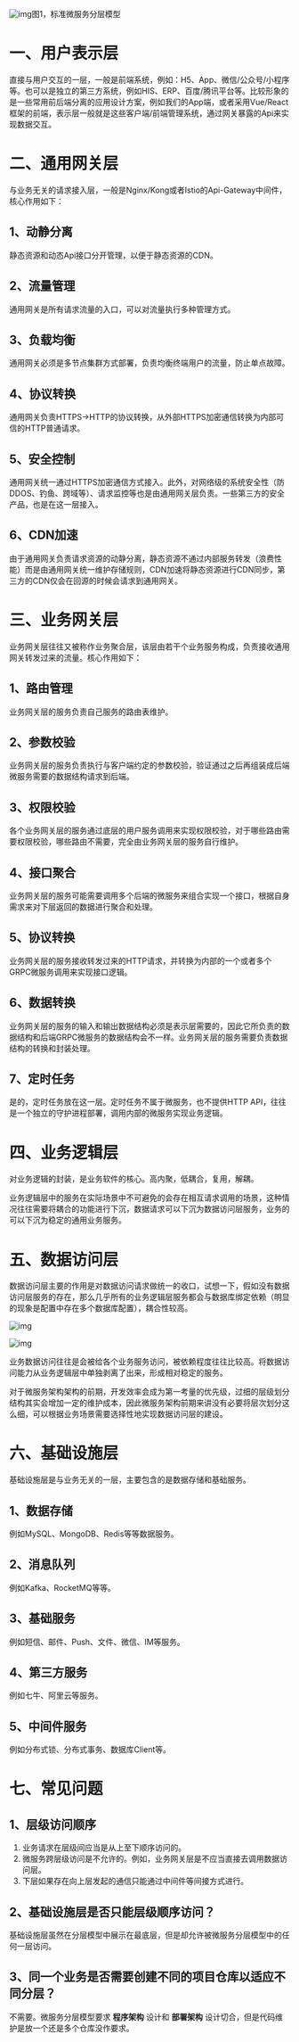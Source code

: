 ![img](https://pic1.zhimg.com/80/v2-e7d01578d3d96a27f13a600a5ece8ce0_720w.jpg)图1，标准微服务分层模型

# 一、用户表示层

直接与用户交互的一层，一般是前端系统，例如：H5、App、微信/公众号/小程序等。也可以是独立的第三方系统，例如HIS、ERP、百度/腾讯平台等。比较形象的是一些常用前后端分离的应用设计方案，例如我们的App端，或者采用Vue/React框架的前端，表示层一般就是这些客户端/前端管理系统，通过网关暴露的Api来实现数据交互。

# 二、通用网关层

与业务无关的请求接入层，一般是Nginx/Kong或者Istio的Api-Gateway中间件，核心作用如下：

## 1、动静分离

静态资源和动态Api接口分开管理，以便于静态资源的CDN。

## 2、流量管理

通用网关是所有请求流量的入口，可以对流量执行多种管理方式。

## 3、负载均衡

通用网关必须是多节点集群方式部署，负责均衡终端用户的流量，防止单点故障。

## 4、协议转换

通用网关负责HTTPS->HTTP的协议转换，从外部HTTPS加密通信转换为内部可信的HTTP普通请求。

## 5、安全控制

通用网关统一通过HTTPS加密通信方式接入。此外，对网络级的系统安全性（防DDOS、钓鱼、跨域等）、请求监控等也是由通用网关层负责。一些第三方的安全产品，也是在这一层接入。

## 6、CDN加速

由于通用网关负责请求资源的动静分离，静态资源不通过内部服务转发（浪费性能）而是由通用网关统一维护存储规则，CDN加速将静态资源进行CDN同步，第三方的CDN仅会在回源的时候会请求到通用网关。

# 三、业务网关层

业务网关层往往又被称作业务聚合层，该层由若干个业务服务构成，负责接收通用网关转发过来的流量。核心作用如下：

## 1、路由管理

业务网关层的服务负责自己服务的路由表维护。

## 2、参数校验

业务网关层的服务负责执行与客户端约定的参数校验，验证通过之后再组装成后端微服务需要的数据结构请求到后端。

## 3、权限校验

各个业务网关层的服务通过底层的用户服务调用来实现权限校验，对于哪些路由需要权限校验，哪些路由不需要，完全由业务网关层的服务自行维护。

## 4、接口聚合

业务网关层的服务可能需要调用多个后端的微服务来组合实现一个接口，根据自身需求来对下层返回的数据进行聚合和处理。

## 5、协议转换

业务网关层的服务接收转发过来的HTTP请求，并转换为内部的一个或者多个GRPC微服务调用来实现接口逻辑。

## 6、数据转换

业务网关层的服务的输入和输出数据结构必须是表示层需要的，因此它所负责的数据结构和后端GRPC微服务的数据结构会不一样。业务网关层的服务需要负责数据结构的转换和封装处理。

## 7、定时任务

是的，定时任务放在这一层。定时任务不属于微服务，也不提供HTTP API，往往是一个独立的守护进程部署，调用内部的微服务实现业务逻辑。

# 四、业务逻辑层

对业务逻辑的封装，是业务软件的核心。高内聚，低耦合，复用，解耦。

业务逻辑层中的服务在实际场景中不可避免的会存在相互请求调用的场景，这种情况往往需要将耦合的功能进行下沉，数据请求可以下沉为数据访问层服务，业务的可以下沉为稳定的通用业务服务。

# 五、数据访问层

数据访问层主要的作用是对数据访问请求做统一的收口，试想一下，假如没有数据访问层服务的存在，那么几乎所有的业务逻辑层服务都会与数据库绑定依赖（明显的现象是配置中存在多个数据库配置），耦合性较高。

![img](https://pic3.zhimg.com/80/v2-7d78a68b8b5929c7947f88b2494b09be_720w.jpg)

![img](https://pic3.zhimg.com/80/v2-bf7456dbea800d3b7bc209ede853b7a6_720w.jpg)

业务数据访问往往是会被给各个业务服务访问，被依赖程度往往比较高。将数据访问能力从业务逻辑层中单独剥离了出来，形成相对稳定的服务。

对于微服务架构架构的前期，开发效率会成为第一考量的优先级，过细的层级划分结构其实会增加一定的维护成本，因此微服务架构前期来讲没有必要将层次划分这么细，可以根据业务场景需要选择性地实现数据访问层的建设。

# 六、基础设施层

基础设施层是与业务无关的一层，主要包含的是数据存储和基础服务。

## 1、数据存储

例如MySQL、MongoDB、Redis等等数据服务。

## 2、消息队列

例如Kafka、RocketMQ等等。

## 3、基础服务

例如短信、邮件、Push、文件、微信、IM等服务。

## 4、第三方服务

例如七牛、阿里云等服务。

## 5、中间件服务

例如分布式锁、分布式事务、数据库Client等。

# 七、常见问题

## 1、层级访问顺序

1. 业务请求在层级间应当是从上至下顺序访问的。
2. 微服务跨层级访问是不允许的。例如，业务网关层是不应当直接去调用数据访问层。
3. 下层如果存在向上层发起的通信只能通过中间件等间接方式进行。

## 2、基础设施层是否只能层级顺序访问？

基础设施层虽然在分层模型中展示在最底层，但是却允许被微服务分层模型中的任何一层访问。

## 3、同一个业务是否需要创建不同的项目仓库以适应不同分层？

不需要。微服务分层模型要求 **程序架构** 设计和 **部署架构** 设计切合，但是代码维护是放一个还是多个仓库没作要求。